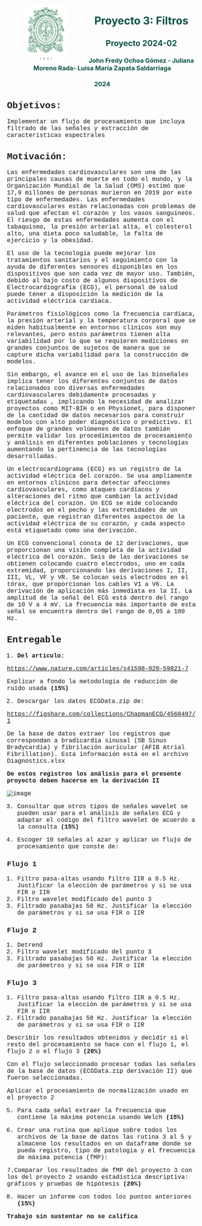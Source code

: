 <p><img alt="udeA logo" height="150px" src="https://github.com/freddyduitama/images/blob/master/logo.png?raw=true" align="left" hspace="50px" vspace="0px" style="width:107px;height:152px;"></p>
<h1><font color='0B5345'> <center>
Proyecto 3: Filtros</center></font></h1>
<h2><font color='0B5345'> <center>
Proyecto 2024-02 </center></font></h2>
<h3><font color='0B5345'> <center>
John Fredy Ochoa Gómez - Juliana Moreno Rada- Luisa María Zapata Saldarriaga </center></font></h3>
<h3><font color='0B5345'> <center>
2024 </center></font></h3>
<font  face="Courier New" size="3">
<p1><center> </center></p1>

## Objetivos: 

Implementar un flujo de procesamiento que incluya filtrado de las señales y extracción de características espectrales 

## Motivación: 

Las enfermedades cardiovasculares son una de las principales causas de muerte en todo el mundo, y la Organización Mundial de la Salud (OMS) estimó que 17,9 millones de personas murieron en 2019 por este tipo de enfermedades. Las enfermedades cardiovasculares están relacionadas con problemas de salud que afectan el corazón y los vasos sanguíneos. El riesgo de estas enfermedades aumenta con el tabaquismo, la presión arterial alta, el colesterol alto, una dieta poco saludable, la falta de ejercicio y la obesidad. 

El uso de la tecnología puede mejorar los tratamientos sanitarios y el seguimiento con la ayuda de diferentes sensores disponibles en los dispositivos que son cada vez de mayor uso. También, debido al bajo costo de algunos dispositivos de Electrocardiografía (ECG), el personal de salud puede tener a disposición la medición de la actividad eléctrica cardiaca. 

Parámetros fisiológicos como la frecuencia cardíaca, la presión arterial y la temperatura corporal que se miden habitualmente en entornos clínicos son muy relevantes, pero estos parámetros tienen alta variabilidad por lo que se requieren mediciones en grandes conjuntos de sujetos de manera que se capture dicha variabilidad para la construcción de modelos.  

Sin embargo, el avance en el uso de las bioseñales implica tener los diferentes conjuntos de datos relacionados con diversas enfermedades cardiovasculares debidamente procesadas y etiquetadas , implicando la necesidad de analizar proyectos como MIT-BIH o en Physionet, para disponer de la cantidad de datos necesarios para construir modelos con alto poder diagnóstico o predictivo. El enfoque de grandes volúmenes de datos también permite validar los procedimientos de procesamiento y análisis en diferentes poblaciones y tecnologías aumentando la pertinencia de las tecnologías desarrolladas. 

Un electrocardiograma (ECG) es un registro de la actividad eléctrica del corazón. Se usa ampliamente en entornos clínicos para detectar afecciones cardiovasculares, como ataques cardíacos y alteraciones del ritmo que cambian la actividad eléctrica del corazón. Un ECG se mide colocando electrodos en el pecho y las extremidades de un paciente, que registran diferentes aspectos de la actividad eléctrica de su corazón, y cada aspecto está etiquetado como una derivación. 

Un ECG convencional consta de 12 derivaciones, que proporcionan una visión completa de la actividad eléctrica del corazón. Seis de las derivaciones se obtienen colocando cuatro electrodos, uno en cada extremidad, proporcionando las derivaciones I, II, III, VL, VF y VR. Se colocan seis electrodos en el tórax, que proporcionan los cables V1 a V6. La derivación de aplicación más inmediata es la II. La amplitud de la señal del ECG está dentro del rango de 10 V a 4 mV. La frecuencia más importante de esta señal se encuentra dentro del rango de 0,05 a 100 Hz.  

## Entregable 

1. **Del artículo:**

https://www.nature.com/articles/s41598-020-59821-7 

Explicar a fondo la metodología de reducción de ruido usada **(15%)** 

2. Descargar los datos ECGData.zip de:  

https://figshare.com/collections/ChapmanECG/4560497/1  

 
De la base de datos extraer los registros que correspondan a bradicardia sinusal (SB Sinus Bradycardia) y fibrilación auricular (AFIB Atrial Fibrillation). Esta información está en el archivo Diagnostics.xlsx 

**De estos registros los análisis para el presente proyecto deben hacerse en la derivación II**

![image](https://github.com/user-attachments/assets/e151d246-6768-4ddb-933a-782f1d905b27)

3. Consultar que otros tipos de señales wavelet se pueden usar para el análisis de señales ECG y adaptar el código del filtro wavelet de acuerdo a la consulta **(15%)** 

4. Escoger 10 señales al azar y aplicar un flujo de procesamiento que conste de:   
 
### **Flujo 1** 

1. Filtro pasa-altas usando filtro IIR a 0.5 Hz. Justificar la elección de parámetros y si se usa FIR o IIR 
2. Filtro wavelet modificado del punto 3 
3. Filtrado pasabajas 50 Hz. Justificar la elección de parámetros y si se usa FIR o IIR 

### **Flujo 2** 

1. Detrend 
2. Filtro wavelet modificado del punto 3 
3. Filtrado pasabajas 50 Hz. Justificar la elección de parámetros y si se usa FIR o IIR 

### **Flujo 3** 

1. Filtro pasa-altas usando filtro IIR a 0.5 Hz. Justificar la elección de parámetros y si se usa FIR o IIR 
2. Filtrado pasabajas 50 Hz. Justificar la elección de parámetros y si se usa FIR o IIR 

Describir los resultados obtenidos y decidir si el resto del procesamiento se hace con el flujo 1, el flujo 2 o el flujo 3 **(20%)** 

Con el flujo seleccionado procesar todas las señales de la base de datos (ECGData.zip derivación II) que fueron seleccionadas.  

Aplicar el procesamiento de normalización usado en el proyecto 2 

5. Para cada señal extraer la frecuencia que contiene la máxima potencia usando Welch **(15%)** 

6. Crear una rutina que aplique sobre todos los archivos de la base de datos las rutina 3 al 5 y almacene los resultados en un dataframe donde se pueda registro, tipo de patología y el frecuencia de máxima potencia (fMP):

7.Comparar los resultados de fMP del proyecto 3 con los del proyecto 2 usando estadística descriptiva: gráficos y pruebas de hipótesis **(20%)** 

8. Hacer un informe con todos los puntos anteriores **(15%)** 

**Trabajo sin sustentar no se califica**
 
 
